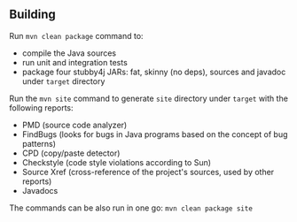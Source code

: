 ## Building
Run `mvn clean package` command to:
* compile the Java sources
* run unit and integration tests
* package four stubby4j JARs: fat, skinny (no deps), sources and javadoc under `target` directory

Run the `mvn site` command to generate `site` directory under `target` with the following reports:
* PMD (source code analyzer)
* FindBugs (looks for bugs in Java programs based on the concept of bug patterns)
* CPD (copy/paste detector)
* Checkstyle (code style violations according to Sun)
* Source Xref (cross-reference of the project's sources, used by other reports)
* Javadocs

The commands can be also run in one go: `mvn clean package site`